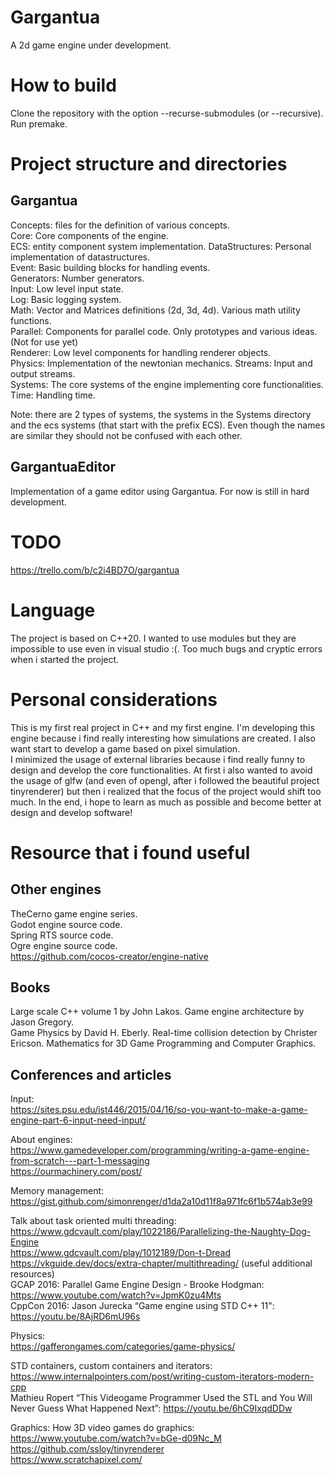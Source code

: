 # Gargantua
A 2d game engine under development.


# How to build
Clone the repository with the option --recurse-submodules (or --recursive).
Run premake.


# Project structure and directories
## Gargantua
Concepts: files for the definition of various concepts.  
Core: Core components of the engine.  
ECS: entity component system implementation.
DataStructures: Personal implementation of datastructures.  
Event: Basic building blocks for handling events.  
Generators: Number generators.  
Input: Low level input state.  
Log: Basic logging system.  
Math: Vector and Matrices definitions (2d, 3d, 4d). Various math utility functions.  
Parallel: Components for parallel code. Only prototypes and various ideas. (Not for use yet)  
Renderer: Low level components for handling renderer objects.  
Physics: Implementation of the newtonian mechanics.
Streams: Input and output streams.  
Systems: The core systems of the engine implementing core functionalities.  
Time: Handling time.

Note: there are 2 types of systems, the systems in the Systems directory and the ecs systems (that start with 
the prefix ECS). Even though the names are similar they should not be confused with each other.

## GargantuaEditor
Implementation of a game editor using Gargantua.
For now is still in hard development.


# TODO
https://trello.com/b/c2i4BD7O/gargantua



# Language 
The project is based on C++20.
I wanted to use modules but they are impossible to use even in visual studio :(. Too much bugs and cryptic errors when i started the project.


# Personal considerations
This is my first real project in C++ and my first engine. I'm developing this engine because i find really 
interesting how simulations are created. I also want start to develop a game based on pixel simulation.  
I minimized the usage of external libraries because i find really funny to design and develop the core functionalities.
At first i also wanted to avoid the usage of glfw (and even of opengl, after i followed the beautiful project tinyrenderer)
but then i realized that the focus of the project would shift too much. 
In the end, i hope to learn as much as possible and become better at design and develop software!


# Resource that i found useful

## Other engines 
TheCerno game engine series.  
Godot engine source code.  
Spring RTS source code.  
Ogre engine source code.  
https://github.com/cocos-creator/engine-native  


## Books
Large scale C++ volume 1 by John Lakos.
Game engine architecture by Jason Gregory.  
Game Physics by David H. Eberly.
Real-time collision detection by Christer Ericson.
Mathematics for 3D Game Programming and Computer Graphics.


## Conferences and articles
Input:  
https://sites.psu.edu/ist446/2015/04/16/so-you-want-to-make-a-game-engine-part-6-input-need-input/


About engines:  
https://www.gamedeveloper.com/programming/writing-a-game-engine-from-scratch---part-1-messaging  
https://ourmachinery.com/post/   


Memory management: https://gist.github.com/simonrenger/d1da2a10d11f8a971fc6f1b574ab3e99  


Talk about task oriented multi threading: 
https://www.gdcvault.com/play/1022186/Parallelizing-the-Naughty-Dog-Engine  
https://www.gdcvault.com/play/1012189/Don-t-Dread  
https://vkguide.dev/docs/extra-chapter/multithreading/ (useful additional resources)  
GCAP 2016: Parallel Game Engine Design - Brooke Hodgman: https://www.youtube.com/watch?v=JpmK0zu4Mts   
CppCon 2016: Jason Jurecka “Game engine using STD C++ 11": https://youtu.be/8AjRD6mU96s   


Physics:  
https://gafferongames.com/categories/game-physics/  


STD containers, custom containers and iterators:  
https://www.internalpointers.com/post/writing-custom-iterators-modern-cpp   
Mathieu Ropert “This Videogame Programmer Used the STL and You Will Never Guess What Happened Next”: https://youtu.be/6hC9IxqdDDw   


Graphics:
How 3D video games do graphics: https://www.youtube.com/watch?v=bGe-d09Nc_M  
https://github.com/ssloy/tinyrenderer   
https://www.scratchapixel.com/
